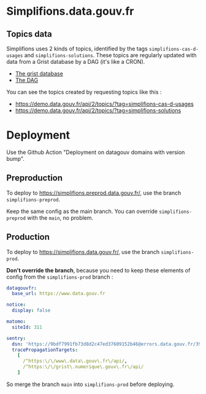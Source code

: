 # Simplifions.data.gouv.fr

## Topics data

Simplifions uses 2 kinds of topics, identified by the tags `simplifions-cas-d-usages` and `simplifions-solutions`.
These topics are regularly updated with data from a Grist database by a DAG (it's like a CRON).

- [The grist database](https://grist.numerique.gouv.fr/o/circulation/c5pt7QVcKWWe)
- [The DAG](https://github.com/datagouv/datagouvfr_data_pipelines/blob/main/verticales/simplifions/README.md)

You can see the topics created by requesting topics like this :

- https://demo.data.gouv.fr/api/2/topics/?tag=simplifions-cas-d-usages
- https://demo.data.gouv.fr/api/2/topics/?tag=simplifions-solutions

# Deployment

Use the Github Action "Deployment on datagouv domains with version bump".

## Preproduction

To deploy to https://simplifions.preprod.data.gouv.fr/, use the branch `simplifions-preprod`.

Keep the same config as the main branch. You can override `simplifions-preprod` with the `main`, no problem.

## Production

To deploy to https://simplifions.data.gouv.fr/, use the branch `simplifions-prod`.

**Don't override the branch**, because you need to keep these elements of config from the `simplifions-prod` branch :

```yaml
datagouvfr:
  base_url: https://www.data.gouv.fr

notice:
  display: false

matomo:
  siteId: 311

sentry:
  dsn: 'https://9bdf7991fb73d8d2c47ed37609152b46@errors.data.gouv.fr/39'
  tracePropagationTargets:
    [
      /^https:\/\/www\.data\.gouv\.fr\/api/,
      /^https:\/\/grist\.numerique\.gouv\.fr\/api/
    ]
```

So merge the branch `main` into `simplifions-prod` before deploying.
